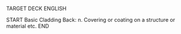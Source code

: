 TARGET DECK
ENGLISH

START
Basic
Cladding
Back: n. Covering or coating on a structure or material etc.
END
